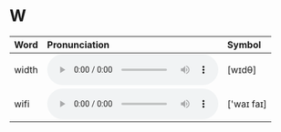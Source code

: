 
# W

| Word  | Pronunciation | Symbol |
| :-- | :-- | :-- |
| width | <audio :src="$withBase('/audio/width.mp3')" controls="controls" controlslist="nodownload"></audio> | [wɪdθ] |
| wifi | <audio :src="$withBase('/audio/wifi.mp3')" controls="controls" controlslist="nodownload"></audio> | ['waɪ faɪ] |
